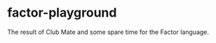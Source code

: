 factor-playground
=================

The result of Club Mate and some spare time for the Factor language.
